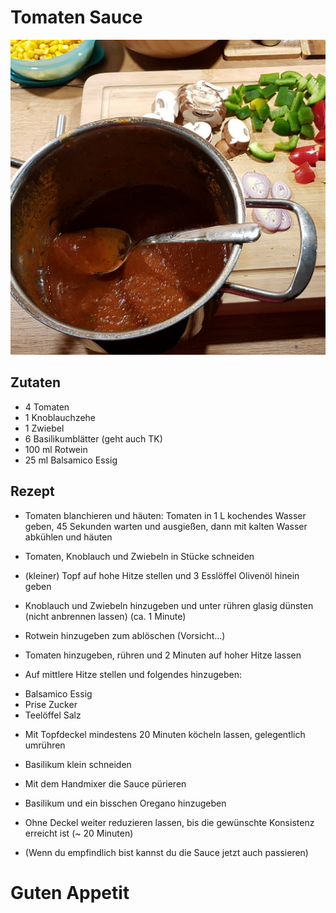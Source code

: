 # Tomaten Sauce

![result](build/Tomato_Sauce.jpg "Build")

## Zutaten
* 4 Tomaten
* 1 Knoblauchzehe
* 1 Zwiebel
* 6 Basilikumblätter (geht auch TK)
* 100 ml Rotwein
* 25 ml Balsamico Essig

## Rezept
* Tomaten blanchieren und häuten: 
Tomaten in 1 L kochendes Wasser geben, 45 Sekunden warten und ausgießen, dann mit kalten Wasser abkühlen und häuten

* Tomaten, Knoblauch und Zwiebeln in Stücke schneiden

* (kleiner) Topf auf hohe Hitze stellen und 3 Esslöffel Olivenöl hinein geben

* Knoblauch und Zwiebeln hinzugeben und unter rühren glasig dünsten (nicht anbrennen lassen) (ca. 1 Minute)

* Rotwein hinzugeben zum ablöschen (Vorsicht...)

* Tomaten hinzugeben, rühren und 2 Minuten auf hoher Hitze lassen

* Auf mittlere Hitze stellen und folgendes hinzugeben:
+ Balsamico Essig
+ Prise Zucker
+ Teelöffel Salz

* Mit Topfdeckel mindestens 20 Minuten köcheln lassen, gelegentlich umrühren

* Basilikum klein schneiden

* Mit dem Handmixer die Sauce pürieren

* Basilikum und ein bisschen Oregano hinzugeben

* Ohne Deckel weiter reduzieren lassen, bis die gewünschte Konsistenz erreicht ist (~ 20 Minuten)

* (Wenn du empfindlich bist kannst du die Sauce jetzt auch passieren)

# Guten Appetit
